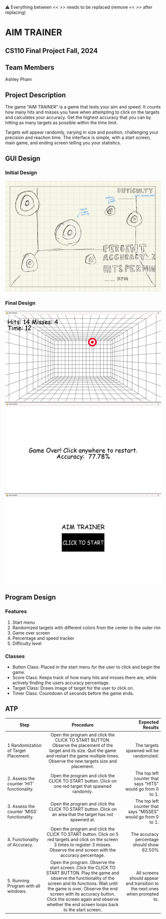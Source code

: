 
:warning: Everything between << >> needs to be replaced (remove << >> after replacing)

# AIM TRAINER
## CS110 Final Project  Fall, 2024

## Team Members

Ashley Pham

## Project Description

The game "AIM TRAINER" is a game that tests your aim and speed. It counts how many hits and misses you have when attempting to click on the targets and calculates your accuracy. Get the highest accuracy that you can by hitting as many targets as possible within the time limit.

Targets will appear randomly, varying in size and position, challenging your precision and reaction time. The interface is simple, with a start screen, main game, and ending screen telling you your statistics.

## GUI Design

### Initial Design

![initial gui](assets/gui.jpg)

### Final Design

![final gui](assets/finalgui.png)
![final gui1](assets/finalgui1.png)
![final gui2](assets/finalgui2.png)

## Program Design

### Features

1. Start menu
2. Randomized targets with different colors from the center to the outer rim
3. Game over screen
4. Percentage and speed tracker
5. Difficulty level

### Classes

- Button Class: Placed in the start menu for the user to click and begin the game.
- Score Class: Keeps track of how many hits and misses there are, while actively finding the users accuracy percentage.
- Target Class: Draws image of target for the user to click on.
- Timer Class: Countdown of seconds before the game ends. 

## ATP

| Step                 |Procedure             |Expected Results                   |
|----------------------|:--------------------:|----------------------------------:|
|  1 Randomization of Target Placement. | Open the program and click the CLICK TO START BUTTON. Observe the placement of the target and its size. Quit the game and restart the game multiple times. Observe the new targets size and placement. | The targets spawned will be randomzied.  |
|  2. Assess the counter 'HIT' functionality. | Open the program and click the CLICK TO START button. Click on one red target that spawned randomly. | The top left counter that says "HITS" would go from 0 to 1. |
| 3. Assess the counter 'MISS' functionality. | Open the program and click the CLICK TO START button. Click on an area that the target has not spawned at. | The top left counter that says "MISSES" would go from 0 to 1. |
| 4. Functionality of Accuracy. | Open the program and click the CLICK TO START button. Click on 5 red targets and click on the screen 3 times to register 3 misses. Observe the end screen with the accuracy percentage. | The accuracy percentage should show 62.50% |
| 5. Running Program with all windows. | Open the program. Observe the start screen. Click the CLICK TO START BUTTON. Play the game and observe the functionality of the screen and its functions. Wait until the game is over. Observe the end screen with its accuracy button. Click the screen again and observe whether the end screen loops back to the start screen. | All screens should appear and transition to the next ones when prompted to. 
